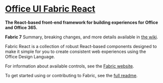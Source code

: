 # [Office UI Fabric React](https://dev.microsoft.com/fabric)

**The React-based front-end framework for building experiences for Office and Office 365.**

**Fabric 7** Summary, breaking changes, and more details available in [the wiki](https://github.com/OfficeDev/office-ui-fabric-react/wiki/Fabric-7).

Fabric React is a collection of robust React-based components designed to make it simple for you to create consistent web experiences using the Office Design Language.

For information about available controls, see the [Fabric website](https://dev.microsoft.com/fabric).

To get started using or contributing to Fabric, see the [full readme](https://github.com/OfficeDev/office-ui-fabric-react/blob/master/README.md).
